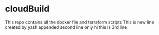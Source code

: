 # cloudBuild
This repo contains all the docker file and terraform scripts
This is new line created by yash appended second line only
hi this is 3rd line
